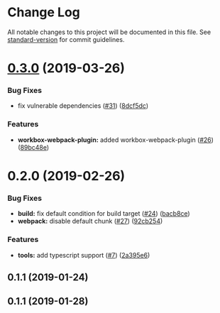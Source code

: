 # Change Log

All notable changes to this project will be documented in this file. See [standard-version](https://github.com/conventional-changelog/standard-version) for commit guidelines.

<a name="0.3.0"></a>
# [0.3.0](https://github.com/tokopedia/treats/compare/v0.2.0...v0.3.0) (2019-03-26)


### Bug Fixes

* fix vulnerable dependencies ([#31](https://github.com/tokopedia/treats/issues/31)) ([8dcf5dc](https://github.com/tokopedia/treats/commit/8dcf5dc))


### Features

* **workbox-webpack-plugin:** added workbox-webpack-plugin ([#26](https://github.com/tokopedia/treats/issues/26)) ([89bc48e](https://github.com/tokopedia/treats/commit/89bc48e))



<a name="0.2.0"></a>
# 0.2.0 (2019-02-26)


### Bug Fixes

* **build:** fix default condition for build target ([#24](https://github.com/tokopedia/treats/issues/24)) ([bacb8ce](https://github.com/tokopedia/treats/commit/bacb8ce))
* **webpack:** disable default chunk ([#27](https://github.com/tokopedia/treats/issues/27)) ([92cb254](https://github.com/tokopedia/treats/commit/92cb254))


### Features

* **tools:** add typescript support ([#7](https://github.com/tokopedia/treats/issues/7)) ([2a395e6](https://github.com/tokopedia/treats/commit/2a395e6))



<a name="0.1.1"></a>
## 0.1.1 (2019-01-24)



<a name="0.1.1"></a>
## 0.1.1 (2019-01-28)
